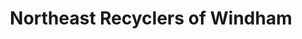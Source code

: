 ---
title: "Northeast Recyclers of Windham"
url: /willimantic/northeast-recyclers-of-windham/
shop: car parts
---
